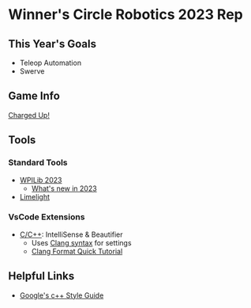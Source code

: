 # Winner's Circle Robotics 2023 Rep

## This Year's Goals

- Teleop Automation
- Swerve

## Game Info

[Charged Up!](https://firstroboticsbc.org/first-robotics-competition/charged-up-game-and-season/)

## Tools

### Standard Tools

- [WPILib 2023](https://docs.wpilib.org/en/stable/docs/zero-to-robot/step-2/wpilib-setup.html)
    - [What's new in 2023](https://docs.wpilib.org/en/stable/docs/yearly-overview/yearly-changelog.html)
- [Limelight](https://docs.limelightvision.io/en/latest/)

### VsCode Extensions

- [C/C++](https://marketplace.visualstudio.com/items?itemName=ms-vscode.cpptools): IntelliSense & Beautifier
    - Uses [Clang syntax](https://clang.llvm.org/docs/ClangFormatStyleOptions.html) for settings
    - [Clang Format Quick Tutorial](https://leimao.github.io/blog/Clang-Format-Quick-Tutorial/)

## Helpful Links

- [Google's c++ Style Guide](https://google.github.io/styleguide/cppguide.html)